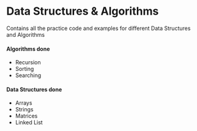 # Data Structures & Algorithms
Contains all the practice code and examples for different Data Structures and Algorithms

#### Algorithms done

* Recursion
* Sorting
* Searching

#### Data Structures done

* Arrays
* Strings
* Matrices
* Linked List
